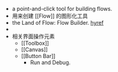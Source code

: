 - a point-and-click tool for building flows.
- 用来创建 [[Flow]] 的图形化工具
- the Land of Flow: Flow Builder. [hyref](https://hyp.is/ZWZ61Jq2EeyimocqIfhzaQ/trailhead.salesforce.com/en/content/learn/modules/flow-basics/get-started-with-flows)
-
- 相关界面操作元素
	- [[Toolbox]]
	- [[Canvas]]
	- [[Button Bar]]
		- Run and Debug.
